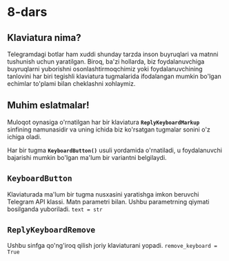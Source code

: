 # 8-dars

## Klaviatura nima?
Telegramdagi botlar ham xuddi shunday tarzda inson buyruqlari va
matnni tushunish uchun yaratilgan. Biroq, ba'zi hollarda, biz foydalanuvchiga
buyruqlarni yuborishni osonlashtirmoqchimiz yoki foydalanuvchining tanlovini
har biri tegishli klaviatura tugmalarida ifodalangan mumkin bo'lgan echimlar
to'plami bilan cheklashni xohlaymiz.

## Muhim eslatmalar!
Muloqot oynasiga o'rnatilgan har bir klaviatura **`ReplyKeyboardMarkup`** sinfining namunasidir va uning ichida biz ko'rsatgan tugmalar sonini o'z ichiga oladi.

Har bir tugma **`KeyboardButton()`** usuli yordamida o'rnatiladi, u
foydalanuvchi bajarishi mumkin bo'lgan ma'lum bir variantni belgilaydi.

## `KeyboardButton`
Klaviaturada ma'lum bir tugma nusxasini yaratishga imkon beruvchi Telegram API klassi. Matn parametri bilan. Ushbu parametrning qiymati bosilganda yuboriladi.
`text = str`

## `ReplyKeyboardRemove`
Ushbu sinfga qo'ng'iroq qilish joriy klaviaturani yopadi.
`remove_keyboard = True`